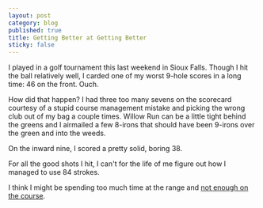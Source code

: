 ```yaml
---
layout: post
category: blog
published: true
title: Getting Better at Getting Better
sticky: false
---
```


I played in a golf tournament this last weekend in Sioux Falls. Though I hit the ball relatively well, I carded one of my worst 9-hole scores in a long time: 46 on the front. Ouch. 

How did that happen? I had three too many sevens on the scorecard courtesy of a stupid course management mistake and picking the wrong club out of my bag a couple times. Willow Run can be a little tight behind the greens and I airmailed a few 8-irons that should have been 9-irons over the green and into the weeds.

On the inward nine, I scored a pretty solid, boring 38. 

For all the good shots I hit, I can't for the life of me figure out how I managed to use 84 strokes.

I think I might be spending too much time at the range and [not enough on the course](http://montescheinblum.wordpress.com/2013/08/05/there-is-no-substitute/).